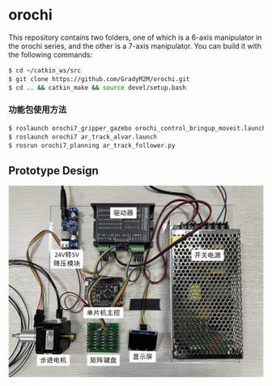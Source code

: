 # orochi

This repository contains two folders, one of which is a 6-axis manipulator in the orochi series, and the other is a 7-axis manipulator.
You can build it with the following commands:

```sh
$ cd ~/catkin_ws/src
$ git clone https://github.com/GradyM2M/orochi.git
$ cd .. && catkin_make && source devel/setup.bash
```

### 功能包使用方法

```sh
$ roslaunch orochi7_gripper_gazebo orochi_control_bringup_moveit.launch
$ roslaunch orochi7 ar_track_alvar.launch
$ rosrun orochi7_planning ar_track_follower.py
```

## Prototype Design
<img src="https://github.com/GradyM2M/linear_stepper_motor_controller/blob/main/img/%E6%A0%B7%E6%9C%BA%E5%9B%BE.jpg" width="1000">
